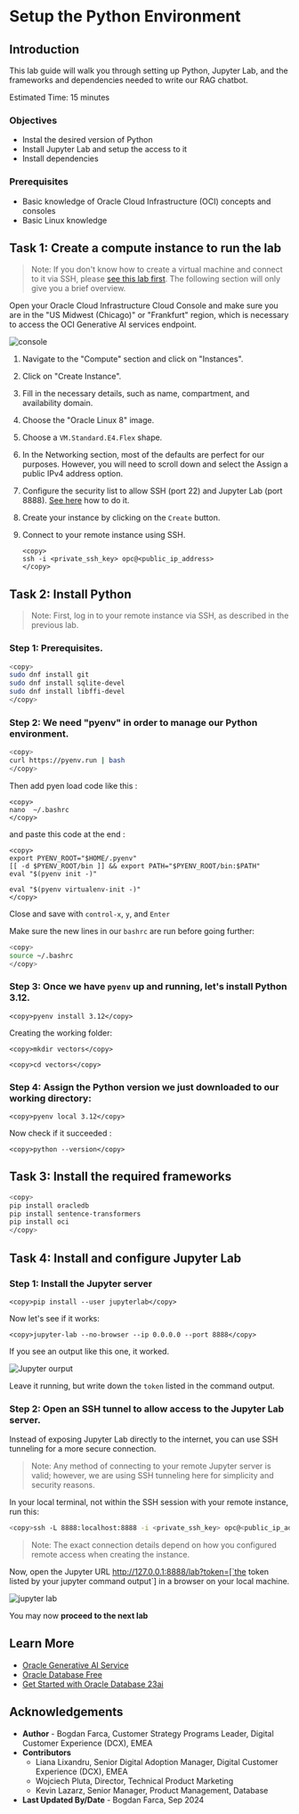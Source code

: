 # Setup the Python Environment

## Introduction

This lab guide will walk you through setting up Python, Jupyter Lab, and the frameworks and dependencies needed to write our RAG chatbot.

Estimated Time: 15 minutes

### Objectives

* Instal the desired version of Python
* Install Jupyter Lab and setup the access to it
* Install dependencies

### Prerequisites

* Basic knowledge of Oracle Cloud Infrastructure (OCI) concepts and consoles
* Basic Linux knowledge

## Task 1: Create a compute instance to run the lab

> Note: If you don't know how to create a virtual machine and connect to it via SSH, please [see this lab first](https://livelabs.oracle.com/pls/apex/r/dbpm/livelabs/view-workshop?wid=648&clear=RR,180&session=108750023091545). The following section will only give you a brief overview.

Open your Oracle Cloud Infrastructure Cloud Console and make sure you are in the "US Midwest (Chicago)" or "Frankfurt" region, which is necessary to access the OCI Generative AI services endpoint.

   ![console](images/image1.png)

1. Navigate to the "Compute" section and click on "Instances".

2. Click on "Create Instance".

3. Fill in the necessary details, such as name, compartment, and availability domain.

4. Choose the "Oracle Linux 8" image.

5. Choose a `VM.Standard.E4.Flex` shape.

6. In the Networking section, most of the defaults are perfect for our purposes. However, you will need to scroll down and select the Assign a public IPv4 address option.

6. Configure the security list to allow SSH (port 22) and Jupyter Lab (port 8888). [See here](https://docs.oracle.com/en-us/iaas/Content/Network/Concepts/securitylists.htm) how to do it.

7. Create your instance by clicking on the `Create` button.

8. Connect to your remote instance using SSH.
   ```
   <copy>
   ssh -i <private_ssh_key> opc@<public_ip_address>
   </copy>
   ```

## Task 2: Install Python

> Note: First, log in to your remote instance via SSH, as described in the previous lab.

### Step 1: Prerequisites.

   ```bash
   <copy>
   sudo dnf install git
   sudo dnf install sqlite-devel
   sudo dnf install libffi-devel
   </copy>
   ```
### Step 2: We need "pyenv" in order to manage our Python environment.

   ```bash
   <copy>
   curl https://pyenv.run | bash
   </copy>
   ```
   Then add pyen load code like this :
   ```
   <copy>
   nano  ~/.bashrc
   </copy>
   ```
   and paste this code at the end :
   ```
   <copy>
   export PYENV_ROOT="$HOME/.pyenv"
   [[ -d $PYENV_ROOT/bin ]] && export PATH="$PYENV_ROOT/bin:$PATH"
   eval "$(pyenv init -)"

   eval "$(pyenv virtualenv-init -)"
   </copy>
   ```

   Close and save with `control-x`, `y`, and `Enter`

   Make sure the new lines in our `bashrc` are run before going further: 

   ```bash
   <copy>
   source ~/.bashrc
   </copy>
   ```

### Step 3: Once we have `pyenv` up and running, let's install Python 3.12.
```
<copy>pyenv install 3.12</copy>
```
Creating the working folder:
```
<copy>mkdir vectors</copy>
```
```
<copy>cd vectors</copy>
```

### Step 4: Assign the Python version we just downloaded to our working directory:
```
<copy>pyenv local 3.12</copy>
```

Now check if it succeeded :
```
<copy>python --version</copy>
```
## Task 3: Install the required frameworks

```bash
<copy>
pip install oracledb
pip install sentence-transformers
pip install oci
</copy>
```

## Task 4: Install and configure Jupyter Lab

### Step 1: Install the Jupyter server
```
<copy>pip install --user jupyterlab</copy>
```
Now let's see if it works:
```
<copy>jupyter-lab --no-browser --ip 0.0.0.0 --port 8888</copy>
```
If you see an output like this one, it worked. 

![Jupyter ourput](images/image4.png)

Leave it running, but write down the `token` listed in the command output.  

### Step 2: Open an SSH tunnel to allow access to the Jupyter Lab server.

Instead of exposing Jupyter Lab directly to the internet, you can use SSH tunneling for a more secure connection.

> Note: Any method of connecting to your remote Jupyter server is valid; however, we are using SSH tunneling here for simplicity and security reasons.

In your local terminal, not within the SSH session with your remote instance, run this:

```bash
<copy>ssh -L 8888:localhost:8888 -i <private_ssh_key> opc@<public_ip_address></copy>
```
> Note: The exact connection details depend on how you configured remote access when creating the instance.

Now, open the Jupyter URL http://127.0.0.1:8888/lab?token=[`the token listed by your jupyter command output`] in a browser on your local machine.

![jupyter lab](images/image7.png)

You may now **proceed to the next lab**

## Learn More
* [Oracle Generative AI Service](https://www.oracle.com/artificial-intelligence/generative-ai/generative-ai-service/)
* [Oracle Database Free](https://www.oracle.com/database/free/)
* [Get Started with Oracle Database 23ai](https://www.oracle.com/ro/database/free/get-started/)

## Acknowledgements
* **Author** - Bogdan Farca, Customer Strategy Programs Leader, Digital Customer Experience (DCX), EMEA
* **Contributors** 
   - Liana Lixandru, Senior Digital Adoption Manager, Digital Customer Experience (DCX), EMEA
   - Wojciech Pluta, Director, Technical Product Marketing
   - Kevin Lazarz, Senior Manager, Product Management, Database
* **Last Updated By/Date** -  Bogdan Farca, Sep 2024